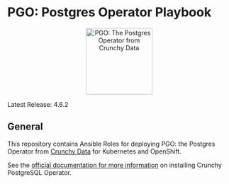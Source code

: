 # PGO: Postgres Operator Playbook

<p align="center">
  <img width="150" src="../../pgo.svg" alt="PGO: The Postgres Operator from Crunchy Data"/>
</p>

Latest Release: 4.6.2

## General

This repository contains Ansible Roles for deploying PGO: the Postgres Operator
from [Crunchy Data](https://www.crunchydata.com) for Kubernetes and OpenShift.

See the [official documentation for more information](https://crunchydata.github.io/postgres-operator/stable/)
on installing Crunchy PostgreSQL Operator.
